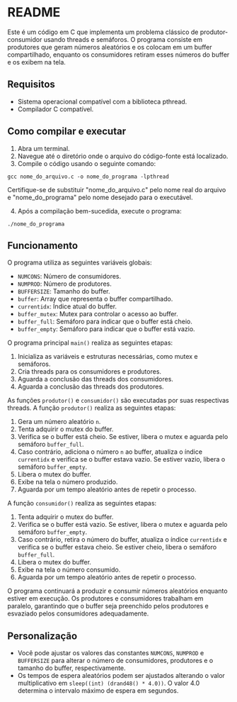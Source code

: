 # README

Este é um código em C que implementa um problema clássico de produtor-consumidor usando threads e semáforos. O programa consiste em produtores que geram números aleatórios e os colocam em um buffer compartilhado, enquanto os consumidores retiram esses números do buffer e os exibem na tela.

## Requisitos

- Sistema operacional compatível com a biblioteca pthread.
- Compilador C compatível.

## Como compilar e executar

1. Abra um terminal.
2. Navegue até o diretório onde o arquivo do código-fonte está localizado.
3. Compile o código usando o seguinte comando:

```shell
gcc nome_do_arquivo.c -o nome_do_programa -lpthread
```

Certifique-se de substituir "nome_do_arquivo.c" pelo nome real do arquivo e "nome_do_programa" pelo nome desejado para o executável.

4. Após a compilação bem-sucedida, execute o programa:

```shell
./nome_do_programa
```

## Funcionamento

O programa utiliza as seguintes variáveis globais:

- `NUMCONS`: Número de consumidores.
- `NUMPROD`: Número de produtores.
- `BUFFERSIZE`: Tamanho do buffer.
- `buffer`: Array que representa o buffer compartilhado.
- `currentidx`: Índice atual do buffer.
- `buffer_mutex`: Mutex para controlar o acesso ao buffer.
- `buffer_full`: Semáforo para indicar que o buffer está cheio.
- `buffer_empty`: Semáforo para indicar que o buffer está vazio.

O programa principal `main()` realiza as seguintes etapas:

1. Inicializa as variáveis e estruturas necessárias, como mutex e semáforos.
2. Cria threads para os consumidores e produtores.
3. Aguarda a conclusão das threads dos consumidores.
4. Aguarda a conclusão das threads dos produtores.

As funções `produtor()` e `consumidor()` são executadas por suas respectivas threads. A função `produtor()` realiza as seguintes etapas:

1. Gera um número aleatório `n`.
2. Tenta adquirir o mutex do buffer.
3. Verifica se o buffer está cheio. Se estiver, libera o mutex e aguarda pelo semáforo `buffer_full`.
4. Caso contrário, adiciona o número `n` ao buffer, atualiza o índice `currentidx` e verifica se o buffer estava vazio. Se estiver vazio, libera o semáforo `buffer_empty`.
5. Libera o mutex do buffer.
6. Exibe na tela o número produzido.
7. Aguarda por um tempo aleatório antes de repetir o processo.

A função `consumidor()` realiza as seguintes etapas:

1. Tenta adquirir o mutex do buffer.
2. Verifica se o buffer está vazio. Se estiver, libera o mutex e aguarda pelo semáforo `buffer_empty`.
3. Caso contrário, retira o número do buffer, atualiza o índice `currentidx` e verifica se o buffer estava cheio. Se estiver cheio, libera o semáforo `buffer_full`.
4. Libera o mutex do buffer.
5. Exibe na tela o número consumido.
6. Aguarda por um tempo aleatório antes de repetir o processo.

O programa continuará a produzir e consumir números aleatórios enquanto estiver em execução. Os produtores e consumidores trabalham em paralelo, garantindo que o buffer seja preenchido pelos produtores e esvaziado pelos consumidores adequadamente.

## Personalização

- Você pode ajustar os valores das constantes `NUMCONS`, `NUMPROD` e `BUFFERSIZE` para alterar o número de consumidores, produtores e o tamanho do buffer, respectivamente.
- Os tempos de espera aleatórios podem ser ajustados alterando o valor multiplicativo em `sleep((int) (drand48() * 4.0))`. O valor 4.0 determina o intervalo máximo de espera em segundos.
